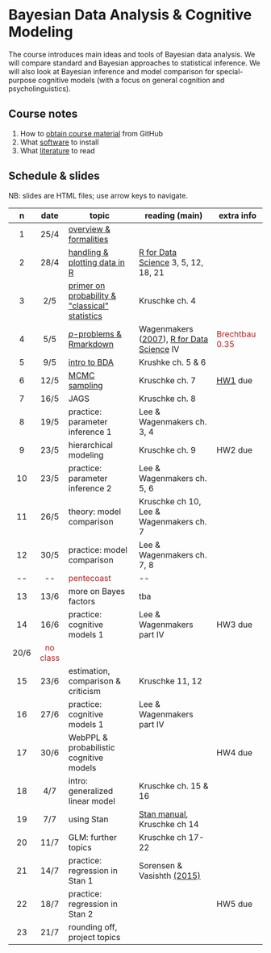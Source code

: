 # Bayesian Data Analysis & Cognitive Modeling

The course introduces main ideas and tools of Bayesian data analysis. We will compare standard and Bayesian approaches to statistical inference. We will also look at Bayesian inference and model comparison for special-purpose cognitive models (with a focus on general cognition and psycholinguistics).

## Course notes

1. How to [obtain course material](notes/01_github.md) from GitHub
2. What [software](notes/02_software.md) to install
3. What [literature](notes/03_literature.md) to read


## Schedule & slides

NB: slides are HTML files; use arrow keys to navigate.

n | date | topic | reading (main) | extra info
:---:|:---:|-----|---|---|
1 | 25/4 | [overview & formalities](slides/01_overview.html) |  |  |
2 | 28/4 | [handling & plotting data in R](slides/02_R_intro.html) | [R for Data Science](http://r4ds.had.co.nz) 3, 5, 12, 18, 21 |  |
3 | 2/5 | [primer on probability & "classical" statistics](slides/03_prob_stat_intro.html) | Kruschke ch. 4 |  |
4 | 5/5 | [*p*-problems & Rmarkdown](slides/04_pProblems.html)  | Wagenmakers ([2007](http://www.ejwagenmakers.com/2007/pValueProblems.pdf)), [R for Data Science](http://r4ds.had.co.nz) IV | <span style = "color:firebrick">Brechtbau 0.35</span> |
5 | 9/5 | [intro to BDA](slides/05_BDA_basics.html) | Krushke ch. 5 & 6 |   |
6 | 12/5 | [MCMC sampling](slides/06_MCMC_unshined.html) | Kruschke ch. 7 | [HW1](homework/01_warmingup.html) due |
7 | 16/5 | JAGS | Kruschke ch. 8 |  |
8 | 19/5 | practice: parameter inference 1 | Lee & Wagenmakers ch. 3, 4 | |
9 | 23/5 | hierarchical modeling | Kruschke ch. 9 | HW2 due |
10 | 23/5 | practice: parameter inference 2 | Lee & Wagenmakers ch. 5, 6 | |
11 | 26/5 | theory: model comparison | Kruschke ch 10, Lee & Wagenmakers ch. 7  | |
12 | 30/5 | practice: model comparison | Lee & Wagenmakers ch. 7, 8  | |
-- | -- | <span style = "color:firebrick">pentecoast</span> | --  | |
13 | 13/6 | more on Bayes factors | tba |
14 | 16/6 | practice: cognitive models 1 | Lee & Wagenmakers part IV | HW3 due |
   | 20/6 | <span style = "color:firebrick">no class</span> |
15 | 23/6 | estimation, comparison & criticism | Kruschke 11, 12 |
16 | 27/6 | practice: cognitive models 1 | Lee & Wagenmakers part IV |
17 | 30/6 | WebPPL & probabilistic cognitive models | | HW4 due |
18 | 4/7 | intro: generalized linear model | Kruschke ch. 15 & 16 |
19 | 7/7 | using Stan | [Stan manual](http://mc-stan.org/documentation/), Kruschke ch 14 |
20 | 11/7 | GLM: further topics | Kruschke ch 17-22 |
21 | 14/7 | practice: regression in Stan 1 | Sorensen & Vasishth [(2015)](https://arxiv.org/abs/1506.06201) |
22 | 18/7 | practice: regression in Stan 2 | | HW5 due |
23 | 21/7 | rounding off, project topics | |

